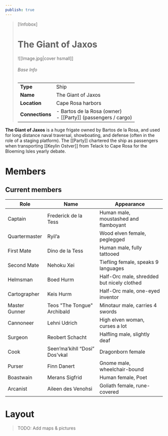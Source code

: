 ```yaml
---
publish: true
---
```


> [!infobox]  
> # The Giant of Jaxos
> ![[Image.jpg|cover hsmall]]  
> ###### Base Info
> | | |  
> |---|---|  
> | **Type** | Ship | 
> | **Name** | The Giant of Jaxos |
> | **Location** | Cape Rosa harbors |
> | **Connections** | - Bartos de la Rosa (owner)<br>- [[Party]] (passengers / cargo) |

**The Giant of Jaxos** is a huge frigate owned by Bartos de la Rosa, and used for long distance naval traversal, showboating, and defense (often in the role of a staging platform). The [[Party]] chartered the ship as passengers when transporting [[Keylin Ostver]] from Telack to Cape Rosa for the Bloeming Isles yearly debate.
# Members
## Current members
| Role          | Name                          | Appearance                                 |
| ------------- | ----------------------------- | ------------------------------------------ |
| Captain       | Frederick de la Tess          | Human male, moustashed and flamboyant      |
| Quartermaster | Ryil’a                        | Wood elven female, peglegged               |
| First Mate    | Dino de la Tess               | Human male, fully tattooed                 |
| Second Mate   | Nehoku Xei                    | Tiefling female, speaks 9 languages        |
| Helmsman      | Boed Hurm                     | Half-Orc male, shredded but nicely clothed |
| Cartographer  | Keis Hurm                     | Half-Orc male, one-eyed inventor           |
| Master Gunner | Teos "The Tongue" Archibald   | Minotaur male, carries 4 swords            |
| Cannoneer     | Lehni Udrich                  | High elven woman, curses a lot             |
| Surgeon       | Reobert Schacht               | Halfling male, slightly deaf               |
| Cook          | Seen’ma’kihll “Dosi” Dos’vkal | Dragonborn female                          |
| Purser        | Finn Danert                   | Gnome male, wheelchair-bound               |
| Boastwain     | Merans Sigfrid                | Human female, Poet                         |
| Arcanist      | Aileen des Venohsi            | Goliath female, rune-covered               |
# Layout
>TODO: Add maps & pictures